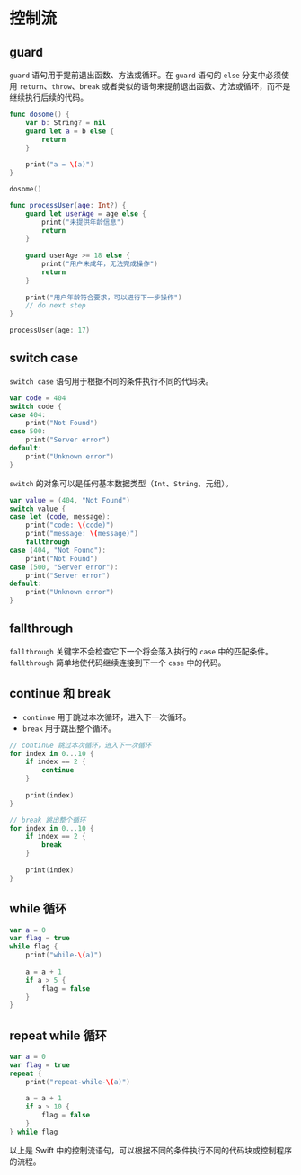 # 控制流

## guard

`guard` 语句用于提前退出函数、方法或循环。在 `guard` 语句的 `else` 分支中必须使用 `return`、`throw`、`break` 或者类似的语句来提前退出函数、方法或循环，而不是继续执行后续的代码。

```swift
func dosome() {
    var b: String? = nil
    guard let a = b else {
        return
    }
    
    print("a = \(a)")
}

dosome()
```

```swift
func processUser(age: Int?) {
    guard let userAge = age else {
        print("未提供年龄信息")
        return
    }
    
    guard userAge >= 18 else {
        print("用户未成年，无法完成操作")
        return
    }
    
    print("用户年龄符合要求，可以进行下一步操作")
    // do next step
}

processUser(age: 17)
```

## switch case

`switch case` 语句用于根据不同的条件执行不同的代码块。

```swift
var code = 404
switch code {
case 404:
    print("Not Found")
case 500:
    print("Server error")
default:
    print("Unknown error")
}
```

`switch` 的对象可以是任何基本数据类型（`Int`、`String`、元组）。

```swift
var value = (404, "Not Found")
switch value {
case let (code, message):
    print("code: \(code)")
    print("message: \(message)")
    fallthrough
case (404, "Not Found"):
    print("Not Found")
case (500, "Server error"):
    print("Server error")
default:
    print("Unknown error")
}
```

## fallthrough

`fallthrough` 关键字不会检查它下一个将会落入执行的 `case` 中的匹配条件。`fallthrough` 简单地使代码继续连接到下一个 `case` 中的代码。

## continue 和 break

- `continue` 用于跳过本次循环，进入下一次循环。
- `break` 用于跳出整个循环。

```swift
// continue 跳过本次循环，进入下一次循环
for index in 0...10 {
    if index == 2 {
        continue
    }
    
    print(index)
}

// break 跳出整个循环
for index in 0...10 {
    if index == 2 {
        break
    }
    
    print(index)
}
```

## while 循环

```swift
var a = 0
var flag = true
while flag {
    print("while-\(a)")
    
    a = a + 1
    if a > 5 {
        flag = false
    }
}
```

## repeat while 循环

```swift
var a = 0
var flag = true
repeat {
    print("repeat-while-\(a)")
    
    a = a + 1
    if a > 10 {
        flag = false
    }
} while flag
```

以上是 Swift 中的控制流语句，可以根据不同的条件执行不同的代码块或控制程序的流程。